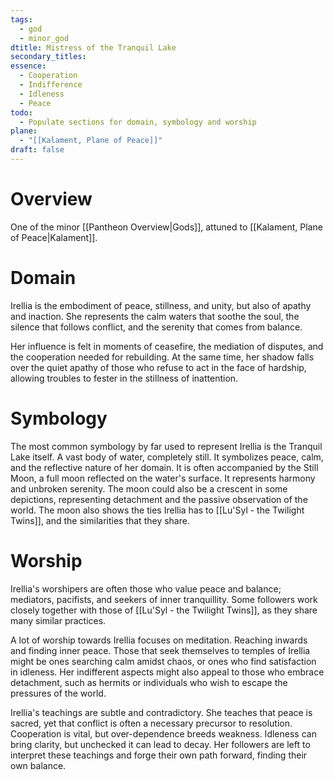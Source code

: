 ```yaml
---
tags:
  - god
  - minor_god
dtitle: Mistress of the Tranquil Lake
secondary_titles: 
essence:
  - Cooperation
  - Indifference
  - Idleness
  - Peace
todo:
  - Populate sections for domain, symbology and worship
plane:
  - "[[Kalament, Plane of Peace]]"
draft: false
---
```

# Overview
One of the minor [[Pantheon Overview|Gods]], attuned to [[Kalament, Plane of Peace|Kalament]].
# Domain
Irellia is the embodiment of peace, stillness, and unity, but also of apathy and inaction. She represents the calm waters that soothe the soul, the silence that follows conflict, and the serenity that comes from balance.

Her influence is felt in moments of ceasefire, the mediation of disputes, and the cooperation needed for rebuilding. At the same time, her shadow falls over the quiet apathy of those who refuse to act in the face of hardship, allowing troubles to fester in the stillness of inattention.
# Symbology
The most common symbology by far used to represent Irellia is the Tranquil Lake itself. A vast body of water, completely still. It symbolizes peace, calm, and the reflective nature of her domain. It is often accompanied by the Still Moon, a full moon reflected on the water's surface. It represents harmony and unbroken serenity. The moon could also be a crescent in some depictions, representing detachment and the passive observation of the world. The moon also shows the ties Irellia has to [[Lu'Syl - the Twilight Twins]], and the similarities that they share.
# Worship
Irellia's worshipers are often those who value peace and balance; mediators, pacifists, and seekers of inner tranquillity. Some followers work closely together with those of [[Lu'Syl - the Twilight Twins]], as they share many similar practices.

A lot of worship towards Irellia focuses on meditation. Reaching inwards and finding inner peace. Those that seek themselves to temples of Irellia might be ones searching calm amidst chaos, or ones who find satisfaction in idleness. Her indifferent aspects might also appeal to those who embrace detachment, such as hermits or individuals who wish to escape the pressures of the world.

Irellia's teachings are subtle and contradictory. She teaches that peace is sacred, yet that conflict is often a necessary precursor to resolution. Cooperation is vital, but over-dependence breeds weakness. Idleness can bring clarity, but unchecked it can lead to decay. Her followers are left to interpret these teachings and forge their own path forward, finding their own balance.